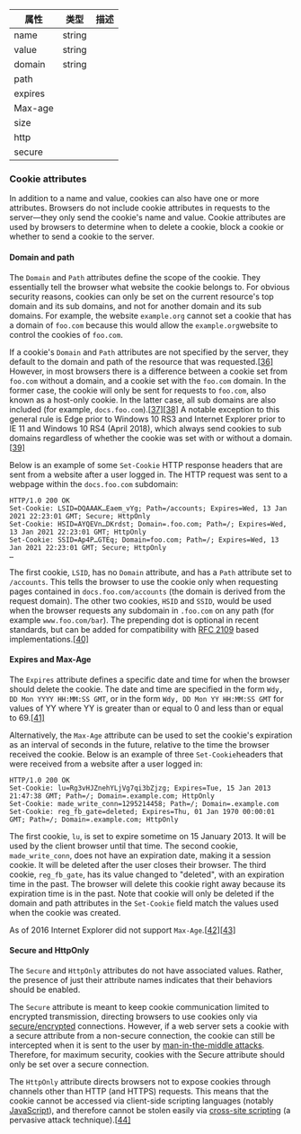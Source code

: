 | 属性    | 类型   | 描述 |
| ------- | ------ | ---- |
| name    | string |      |
| value   | string |      |
| domain  | string |      |
| path    |        |      |
| expires |        |      |
| Max-age |        |      |
| size    |        |      |
| http    |        |      |
| secure  |        |      |



### Cookie attributes

In addition to a name and value, cookies can also have one or more attributes. Browsers do not include cookie attributes in requests to the server—they only send the cookie's name and value. Cookie attributes are used by browsers to determine when to delete a cookie, block a cookie or whether to send a cookie to the server.

#### Domain and path

The `Domain` and `Path` attributes define the scope of the cookie. They essentially tell the browser what website the cookie belongs to. For obvious security reasons, cookies can only be set on the current resource's top domain and its sub domains, and not for another domain and its sub domains. For example, the website `example.org` cannot set a cookie that has a domain of `foo.com` because this would allow the `example.org`website to control the cookies of `foo.com`.

If a cookie's `Domain` and `Path` attributes are not specified by the server, they default to the domain and path of the resource that was requested.[[36\]](https://en.wikipedia.org/wiki/HTTP_cookie#cite_note-36) However, in most browsers there is a difference between a cookie set from `foo.com` without a domain, and a cookie set with the `foo.com` domain. In the former case, the cookie will only be sent for requests to `foo.com`, also known as a host-only cookie. In the latter case, all sub domains are also included (for example, `docs.foo.com`).[[37\]](https://en.wikipedia.org/wiki/HTTP_cookie#cite_note-37)[[38\]](https://en.wikipedia.org/wiki/HTTP_cookie#cite_note-38) A notable exception to this general rule is Edge prior to Windows 10 RS3 and Internet Explorer prior to IE 11 and Windows 10 RS4 (April 2018), which always send cookies to sub domains regardless of whether the cookie was set with or without a domain.[[39\]](https://en.wikipedia.org/wiki/HTTP_cookie#cite_note-39)

Below is an example of some `Set-Cookie` HTTP response headers that are sent from a website after a user logged in. The HTTP request was sent to a webpage within the `docs.foo.com` subdomain:

```
HTTP/1.0 200 OK
Set-Cookie: LSID=DQAAAK…Eaem_vYg; Path=/accounts; Expires=Wed, 13 Jan 2021 22:23:01 GMT; Secure; HttpOnly
Set-Cookie: HSID=AYQEVn…DKrdst; Domain=.foo.com; Path=/; Expires=Wed, 13 Jan 2021 22:23:01 GMT; HttpOnly
Set-Cookie: SSID=Ap4P…GTEq; Domain=foo.com; Path=/; Expires=Wed, 13 Jan 2021 22:23:01 GMT; Secure; HttpOnly
…
```

The first cookie, `LSID`, has no `Domain` attribute, and has a `Path` attribute set to `/accounts`. This tells the browser to use the cookie only when requesting pages contained in `docs.foo.com/accounts` (the domain is derived from the request domain). The other two cookies, `HSID` and `SSID`, would be used when the browser requests any subdomain in `.foo.com` on any path (for example `www.foo.com/bar`). The prepending dot is optional in recent standards, but can be added for compatibility with [RFC 2109](https://tools.ietf.org/html/rfc2109) based implementations.[[40\]](https://en.wikipedia.org/wiki/HTTP_cookie#cite_note-40)

#### Expires and Max-Age

The `Expires` attribute defines a specific date and time for when the browser should delete the cookie. The date and time are specified in the form `Wdy, DD Mon YYYY HH:MM:SS GMT`, or in the form `Wdy, DD Mon YY HH:MM:SS GMT` for values of YY where YY is greater than or equal to 0 and less than or equal to 69.[[41\]](https://en.wikipedia.org/wiki/HTTP_cookie#cite_note-41)

Alternatively, the `Max-Age` attribute can be used to set the cookie's expiration as an interval of seconds in the future, relative to the time the browser received the cookie. Below is an example of three `Set-Cookie`headers that were received from a website after a user logged in:

```
HTTP/1.0 200 OK
Set-Cookie: lu=Rg3vHJZnehYLjVg7qi3bZjzg; Expires=Tue, 15 Jan 2013 21:47:38 GMT; Path=/; Domain=.example.com; HttpOnly
Set-Cookie: made_write_conn=1295214458; Path=/; Domain=.example.com
Set-Cookie: reg_fb_gate=deleted; Expires=Thu, 01 Jan 1970 00:00:01 GMT; Path=/; Domain=.example.com; HttpOnly
```

The first cookie, `lu`, is set to expire sometime on 15 January 2013. It will be used by the client browser until that time. The second cookie, `made_write_conn`, does not have an expiration date, making it a session cookie. It will be deleted after the user closes their browser. The third cookie, `reg_fb_gate`, has its value changed to "deleted", with an expiration time in the past. The browser will delete this cookie right away because its expiration time is in the past. Note that cookie will only be deleted if the domain and path attributes in the `Set-Cookie` field match the values used when the cookie was created.

As of 2016 Internet Explorer did not support `Max-Age`.[[42\]](https://en.wikipedia.org/wiki/HTTP_cookie#cite_note-42)[[43\]](https://en.wikipedia.org/wiki/HTTP_cookie#cite_note-43)

#### Secure and HttpOnly

The `Secure` and `HttpOnly` attributes do not have associated values. Rather, the presence of just their attribute names indicates that their behaviors should be enabled.

The `Secure` attribute is meant to keep cookie communication limited to encrypted transmission, directing browsers to use cookies only via [secure/encrypted](https://en.wikipedia.org/wiki/HTTPS) connections. However, if a web server sets a cookie with a secure attribute from a non-secure connection, the cookie can still be intercepted when it is sent to the user by [man-in-the-middle attacks](https://en.wikipedia.org/wiki/Man-in-the-middle_attack). Therefore, for maximum security, cookies with the Secure attribute should only be set over a secure connection.

The `HttpOnly` attribute directs browsers not to expose cookies through channels other than HTTP (and HTTPS) requests. This means that the cookie cannot be accessed via client-side scripting languages (notably [JavaScript](https://en.wikipedia.org/wiki/JavaScript)), and therefore cannot be stolen easily via [cross-site scripting](https://en.wikipedia.org/wiki/Cross-site_scripting) (a pervasive attack technique).[[44\]](https://en.wikipedia.org/wiki/HTTP_cookie#cite_note-Symantec-2007-2nd-exec-44)